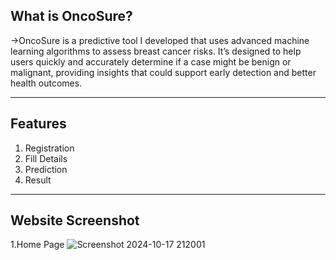What is OncoSure?
---

->OncoSure is a predictive tool I developed that uses advanced machine learning algorithms to assess breast cancer risks. It’s designed to help users quickly and accurately determine if a case might be benign or malignant, providing insights that could support early detection and better health outcomes.

---

Features
---

  1. Registration
  2. Fill Details
  3. Prediction
  4. Result

---

Website Screenshot
---
1.Home Page
![Screenshot 2024-10-17 212001](https://github.com/user-attachments/assets/c39629bb-ea39-4eeb-9e6d-1ad43fd69d95)




